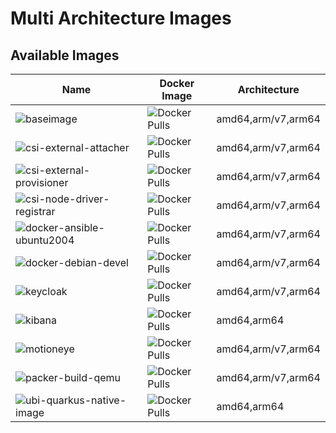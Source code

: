 # Multi Architecture Images

## Available Images

| Name | Docker Image | Architecture |
|------|--------------|--------------|
|![baseimage](https://github.com/enr0s/multi-arch-images/workflows/baseimage/badge.svg)|![Docker Pulls](https://img.shields.io/docker/pulls/enros/baseimage)|amd64,arm/v7,arm64|
|![csi-external-attacher](https://github.com/enr0s/multi-arch-images/workflows/csi-external-attacher/badge.svg)|![Docker Pulls](https://img.shields.io/docker/pulls/enros/csi-external-attacher)|amd64,arm/v7,arm64|
|![csi-external-provisioner](https://github.com/enr0s/multi-arch-images/workflows/csi-external-provisioner/badge.svg)|![Docker Pulls](https://img.shields.io/docker/pulls/enros/csi-external-provisioner)|amd64,arm/v7,arm64|
|![csi-node-driver-registrar](https://github.com/enr0s/multi-arch-images/workflows/csi-node-driver-registrar/badge.svg)|![Docker Pulls](https://img.shields.io/docker/pulls/enros/csi-node-driver-registrar)|amd64,arm/v7,arm64|
|![docker-ansible-ubuntu2004](https://github.com/enr0s/multi-arch-images/workflows/docker-ansible-ubuntu2004/badge.svg)|![Docker Pulls](https://img.shields.io/docker/pulls/enros/docker-ansible-ubuntu2004)|amd64,arm/v7,arm64|
|![docker-debian-devel](https://github.com/enr0s/multi-arch-images/workflows/docker-debian-devel/badge.svg)|![Docker Pulls](https://img.shields.io/docker/pulls/enros/docker-debian-devel)|amd64,arm/v7,arm64|
|![keycloak](https://github.com/enr0s/multi-arch-images/workflows/keycloak/badge.svg)|![Docker Pulls](https://img.shields.io/docker/pulls/enros/keycloak)|amd64,arm/v7,arm64|
|![kibana](https://github.com/enr0s/multi-arch-images/workflows/kibana/badge.svg)|![Docker Pulls](https://img.shields.io/docker/pulls/enros/kibana)|amd64,arm64|
|![motioneye](https://github.com/enr0s/multi-arch-images/workflows/motioneye/badge.svg)|![Docker Pulls](https://img.shields.io/docker/pulls/enros/motioneye)|amd64,arm/v7,arm64|
|![packer-build-qemu](https://github.com/enr0s/multi-arch-images/workflows/packer-build-qemu/badge.svg)|![Docker Pulls](https://img.shields.io/docker/pulls/enros/packer-build-qemu)|amd64,arm/v7,arm64|
|![ubi-quarkus-native-image](https://github.com/enr0s/multi-arch-images/workflows/ubi-quarkus-native-image/badge.svg)|![Docker Pulls](https://img.shields.io/docker/pulls/enros/ubi-quarkus-native-image)|amd64,arm64|
